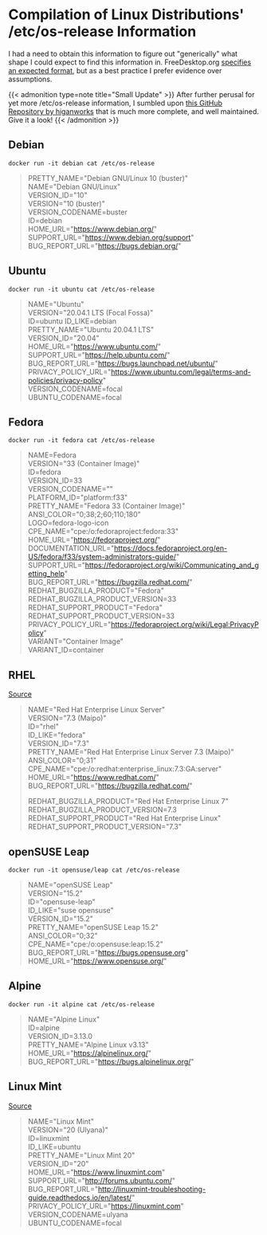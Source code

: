 # Compilation of Linux Distributions' /etc/os-release Information


I had a need to obtain this information to figure out "generically" what shape I could expect to find this information in.
FreeDesktop.org [specifies an expected format](https://www.freedesktop.org/software/systemd/man/os-release.html), but as a best practice I prefer evidence over assumptions.

<!--more-->

{{< admonition type=note title="Small Update" >}}
After further perusal for yet more /etc/os-release information, I sumbled upon [this GitHub Repository by higanworks](https://github.com/higanworks/os_catalog) that is much more complete,
and well maintained. Give it a look!
{{< /admonition >}}

## Debian
`docker run -it debian cat /etc/os-release`
>PRETTY_NAME="Debian GNU/Linux 10 (buster)"  
>NAME="Debian GNU/Linux"  
>VERSION_ID="10"  
>VERSION="10 (buster)"  
>VERSION_CODENAME=buster  
>ID=debian  
>HOME_URL="https://www.debian.org/"  
>SUPPORT_URL="https://www.debian.org/support"  
>BUG_REPORT_URL="https://bugs.debian.org/"  

## Ubuntu
`docker run -it ubuntu cat /etc/os-release`
>NAME="Ubuntu"  
>VERSION="20.04.1 LTS (Focal Fossa)"  
>ID=ubuntu
>ID_LIKE=debian  
>PRETTY_NAME="Ubuntu 20.04.1 LTS"  
>VERSION_ID="20.04"  
>HOME_URL="https://www.ubuntu.com/"  
>SUPPORT_URL="https://help.ubuntu.com/"  
>BUG_REPORT_URL="https://bugs.launchpad.net/ubuntu/"  
>PRIVACY_POLICY_URL="https://www.ubuntu.com/legal/terms-and-policies/privacy-policy"  
>VERSION_CODENAME=focal  
>UBUNTU_CODENAME=focal  

## Fedora  
`docker run -it fedora cat /etc/os-release`
>NAME=Fedora  
>VERSION="33 (Container Image)"  
>ID=fedora  
>VERSION_ID=33  
>VERSION_CODENAME=""  
>PLATFORM_ID="platform:f33"  
>PRETTY_NAME="Fedora 33 (Container Image)"  
>ANSI_COLOR="0;38;2;60;110;180"  
>LOGO=fedora-logo-icon  
>CPE_NAME="cpe:/o:fedoraproject:fedora:33"  
>HOME_URL="https://fedoraproject.org/"  
>DOCUMENTATION_URL="https://docs.fedoraproject.org/en-US/fedora/f33/system-administrators-guide/"  
>SUPPORT_URL="https://fedoraproject.org/wiki/Communicating_and_getting_help"  
>BUG_REPORT_URL="https://bugzilla.redhat.com/"  
>REDHAT_BUGZILLA_PRODUCT="Fedora"  
>REDHAT_BUGZILLA_PRODUCT_VERSION=33  
>REDHAT_SUPPORT_PRODUCT="Fedora"  
>REDHAT_SUPPORT_PRODUCT_VERSION=33  
>PRIVACY_POLICY_URL="https://fedoraproject.org/wiki/Legal:PrivacyPolicy"  
>VARIANT="Container Image"  
>VARIANT_ID=container  

## RHEL
[Source](https://linuxconfig.org/how-to-check-redhat-version)  
>NAME="Red Hat Enterprise Linux Server"  
>VERSION="7.3 (Maipo)"  
>ID="rhel"  
>ID_LIKE="fedora"  
>VERSION_ID="7.3"  
>PRETTY_NAME="Red Hat Enterprise Linux Server 7.3 (Maipo)"  
>ANSI_COLOR="0;31"  
>CPE_NAME="cpe:/o:redhat:enterprise_linux:7.3:GA:server"  
>HOME_URL="https://www.redhat.com/"  
>BUG_REPORT_URL="https://bugzilla.redhat.com/"  
>  
>REDHAT_BUGZILLA_PRODUCT="Red Hat Enterprise Linux 7"  
>REDHAT_BUGZILLA_PRODUCT_VERSION=7.3  
>REDHAT_SUPPORT_PRODUCT="Red Hat Enterprise Linux"  
>REDHAT_SUPPORT_PRODUCT_VERSION="7.3"  

## openSUSE Leap
`docker run -it opensuse/leap cat /etc/os-release`  
>NAME="openSUSE Leap"  
>VERSION="15.2"  
>ID="opensuse-leap"  
>ID_LIKE="suse opensuse"  
>VERSION_ID="15.2"  
>PRETTY_NAME="openSUSE Leap 15.2"  
>ANSI_COLOR="0;32"  
>CPE_NAME="cpe:/o:opensuse:leap:15.2"  
>BUG_REPORT_URL="https://bugs.opensuse.org"  
>HOME_URL="https://www.opensuse.org/"  

## Alpine  
`docker run -it alpine cat /etc/os-release`  
>NAME="Alpine Linux"  
>ID=alpine  
>VERSION_ID=3.13.0  
>PRETTY_NAME="Alpine Linux v3.13"  
>HOME_URL="https://alpinelinux.org/"  
>BUG_REPORT_URL="https://bugs.alpinelinux.org/"  

## Linux Mint
[Source](https://www.tecmint.com/upgrade-to-linux-mint-20/)  
>NAME="Linux Mint"  
>VERSION="20 (Ulyana)"  
>ID=linuxmint  
>ID_LIKE=ubuntu  
>PRETTY_NAME="Linux Mint 20"  
>VERSION_ID="20"  
>HOME_URL="https://www.linuxmint.com"  
>SUPPORT_URL="http://forums.ubuntu.com/"  
>BUG_REPORT_URL="http://linuxmint-troubleshooting-guide.readthedocs.io/en/latest/"  
>PRIVACY_POLICY_URL="https://linuxmint.com"  
>VERSION_CODENAME=ulyana  
>UBUNTU_CODENAME=focal  
